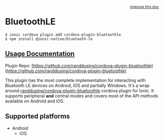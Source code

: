 <a style="float:right;font-size:12px;" href="http://github.com/ionic-team/ionic-native/edit/master/src/@ionic-native/plugins/bluetooth-le/index.ts#L385">
  Improve this doc
</a>

# BluetoothLE

```
$ ionic cordova plugin add cordova-plugin-bluetoothle
$ npm install @ionic-native/bluetooth-le
```

## [Usage Documentation](https://ionicframework.com/docs/native/bluetooth-le/)

Plugin Repo: [https://github.com/randdusing/cordova-plugin-bluetoothle](https://github.com/randdusing/cordova-plugin-bluetoothle)

This plugin has the most complete implementation for interacting with Bluetooth LE devices on Android, iOS and partially Windows.
It's a wrap around [randdusing/cordova-plugin-bluetoothle](https://github.com/randdusing/cordova-plugin-bluetoothle/blob/master/readme.md) cordova plugin for Ionic.
It supports peripheral **and** central modes and covers most of the API methods available on Android and iOS.

## Supported platforms

- Android
  - iOS
  


